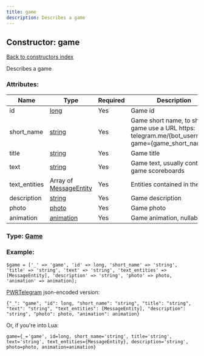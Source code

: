 ```yaml
---
title: game
description: Describes a game
---
```

## Constructor: game  
[Back to constructors index](index.md)



Describes a game

### Attributes:

| Name     |    Type       | Required | Description |
|----------|---------------|----------|-------------|
|id|[long](../types/long.md) | Yes|Game id|
|short\_name|[string](../types/string.md) | Yes|Game short name, to share a game use a URL https: telegram.me/{bot_username}?game={game_short_name}|
|title|[string](../types/string.md) | Yes|Game title|
|text|[string](../types/string.md) | Yes|Game text, usually containing game scoreboards|
|text\_entities|Array of [MessageEntity](../constructors/MessageEntity.md) | Yes|Entities contained in the text|
|description|[string](../types/string.md) | Yes|Game description|
|photo|[photo](../types/photo.md) | Yes|Game photo|
|animation|[animation](../types/animation.md) | Yes|Game animation, nullable|



### Type: [Game](../types/Game.md)


### Example:

```
$game = ['_' => 'game', 'id' => long, 'short_name' => 'string', 'title' => 'string', 'text' => 'string', 'text_entities' => [MessageEntity], 'description' => 'string', 'photo' => photo, 'animation' => animation];
```  

[PWRTelegram](https://pwrtelegram.xyz) json-encoded version:

```
{"_": "game", "id": long, "short_name": "string", "title": "string", "text": "string", "text_entities": [MessageEntity], "description": "string", "photo": photo, "animation": animation}
```


Or, if you're into Lua:  


```
game={_='game', id=long, short_name='string', title='string', text='string', text_entities={MessageEntity}, description='string', photo=photo, animation=animation}

```


